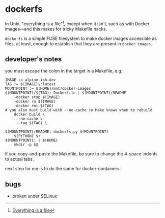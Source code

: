 # dockerfs

In Unix, "everything is a file"[^1], except when it isn't, such as with
Docker images&mdash;and this makes for tricky Makefile hacks.

`dockerfs` is a simple FUSE filesystem to make docker images accessible as
files, at least, enough to establish that they are present in `docker images`.

[^1]: [Everything is a file](https://en.wikipedia.org/wiki/Everything_is_a_file)

## developer's notes

you must escape the colon in the target in a Makefile, e.g.:
```
IMAGE := alpine-ish-dev
TAG := $(IMAGE)\:latest
MOUNTPOINT := $(HOME)/mnt/docker-images
$(MOUNTPOINT)/$(TAG): Dockerfile | $(MOUNTPOINT)/README
    -docker stop $(IMAGE)
    -docker rm $(IMAGE)
    -docker rmi $(TAG)
# you also must build with --no-cache so Make knows when to rebuild
    docker build \
     --no-cache \
     --tag $(TAG) \
     .
$(MOUNTPOINT)/README: dockerfs.py $(MOUNTPOINT)
    $(PYTHON) $+
$(MOUNTPOINT): | $(HOME)
    mkdir -p $@
```
if you copy-and-paste the Makefile, be sure to change the 4-space indents to
actual tabs.

next step for me is to do the same for docker-containers.

## bugs

* broken under SELinux
